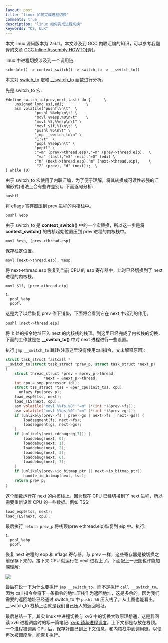 ```yaml
---
layout: post
title: "linux 如何完成进程切换"
comments: true
description: "linux 如何完成进程切换"
keywords: "OS, ULK"
---
```


本文 linux 源码版本为 2.6.11。本文涉及到 GCC 内联汇编的知识，可以参考我翻译的文章 [GCC Inline Assembly HOWTO[译]](https://wuyang.me/2019/GCC-Inline-Assembly-HOWTO-%E8%AF%91/)。

linux 中进程切换涉及到一个调用链: 

```
schedule() –> context_switch() –> switch_to –> __switch_to()
```

本文对 [switch_to](https://elixir.bootlin.com/linux/v2.6.11/source/include/asm-i386/system.h#L15) 宏和 [__switch_to]() 函数进行分析。

先是 switch_to 宏:

```
#define switch_to(prev,next,last) do {		\
	unsigned long esi,edi;			\
	asm volatile("pushfl\n\t"  \ 
		     "pushl %%ebp\n\t" \
		     "movl %%esp,%0\n\t" 	\
		     "movl %5,%%esp\n\t" \
		     "movl $1f,%1\n\t" \
		     "pushl %6\n\t" \
		     "jmp __switch_to\n" \
		     "1:\t"	 \
		     "popl %%ebp\n\t" \
		     "popfl" \
		     :"=m" (prev->thread.esp),"=m" (prev->thread.eip),	\
		      "=a" (last),"=S" (esi),"=D" (edi)	\
		     :"m" (next->thread.esp),"m" (next->thread.eip),	\
		      "2" (prev), "d" (next));	\
} while (0)
```

由于 switch_to 宏使用了内联汇编，为了便于理解，将其转换成可读性较强的汇编形式(语法上会有些许差别)。下面逐句分析:

```
pushfl
```

将 eflags 寄存器压到 prev 进程的内核栈中。

```
pushl %ebp 
```

由于 switch_to 是 **context_switch()** 中的一个宏替换，所以这一步是将 **context_switch()** 的栈桢起始位置压到 prev 进程的内核栈中。

```
movl %esp, [prev->thread.esp]
```

保存栈定位置。

```
movl [next->thread.esp], %esp
```

将 next->thread.esp 恢复到当前 CPU 的 esp 寄存器中，此时已经切换到了 next 进程的内核栈。

```
movl $1f, [prev->thread.eip]

1:
  popl %ebp
  popfl
```

这是为了以后恢复 prev 作下铺垫，下面将会看到它在 next 中起到的作用。

```
pushl [next->thread.eip]
```

将 1: 处的指令地址压入 next 的内核栈的栈顶。到这里已经完成了内核栈的切换，下面的工作就是在 **__switch_to()** 中对 next 进程进行一些设置。

执行 `jmp __switch_to` 跳转(注意这里没有使用call指令，文末解释原因):

```c
struct task_struct fastcall * 
__switch_to(struct task_struct *prev_p, struct task_struct *next_p)
{
	struct thread_struct *prev = &prev_p->thread,
				 *next = &next_p->thread;
	int cpu = smp_processor_id();
	struct tss_struct *tss = &per_cpu(init_tss, cpu);
	__unlazy_fpu(prev_p);
	load_esp0(tss, next);
	load_TLS(next, cpu);
	asm volatile("movl %%fs,%0":"=m" (*(int *)&prev->fs));
	asm volatile("movl %%gs,%0":"=m" (*(int *)&prev->gs));
	if (unlikely(prev->fs | prev->gs | next->fs | next->gs)) {
		loadsegment(fs, next->fs);
		loadsegment(gs, next->gs);
	}
	if (unlikely(next->debugreg[7])) {
		loaddebug(next, 0);
		loaddebug(next, 1);
		loaddebug(next, 2);
		loaddebug(next, 3);
		loaddebug(next, 6);
		loaddebug(next, 7);
	}
	if (unlikely(prev->io_bitmap_ptr || next->io_bitmap_ptr))
		handle_io_bitmap(next, tss);
	return prev_p;
}
```

这个函数运行在 next 的内核栈上。因为现在 CPU 已经切换到了 next 进程，所以需要重新设置 CPU 的一些数据。例如 TSS:

```c
load_esp0(tss, next);
load_TLS(next, cpu);
```

最后执行 `return prev_p` 将栈顶(prev->thread.eip)恢复到 eip 中。执行:

```
1:
  popl %ebp
  popfl
```

恢复 next 进程的 ebp 和 eflags 寄存器。与 prev 一样，这些寄存器是被切换之前保存下来的。接下来 CPU 就运行在 next 进程上了。下面配上一张图也许能加深理解:

![](http://ww1.sinaimg.cn/large/c9caade4gy1g4o5ky9v05j20y20oo763.jpg)

最后在说一下为什么要执行 `jmp __switch_to`，而不是执行 `call __switch_to`。因为 call 指令会将下一条指令的地址压栈作为返回地址，这是多余的。因为我们需要的返回地址已经通过 switch_to 中 `pushl %6` 压入栈了。从上图也能看出，__switch_to 栈桢上面就是我们自己压入的返回地址。

最后总结一下。其实 linux 中进程切换与 xv6 中的切换大致原理想通，这是我阅读 xv6 进程调度时的写一篇笔记: [xv6: 锁与进程调度](https://wuyang.me/2019/xv6-%E9%94%81%E4%B8%8E%E8%BF%9B%E7%A8%8B%E8%B0%83%E5%BA%A6/)。上下文都是存放在栈顶。一个进程被调离 CPU 后，保存好自己到上下文信息，和内核栈中到调用链。以便再次被调度后，能恢复执行。

